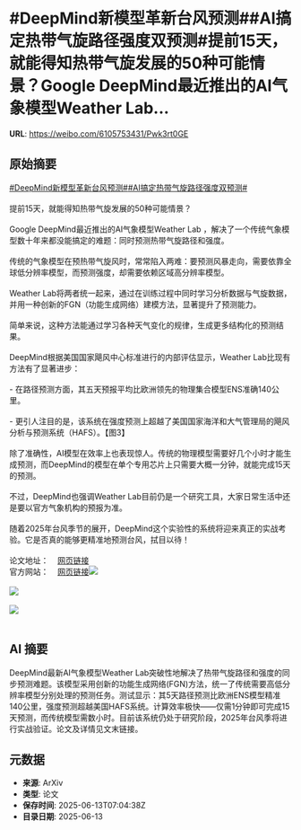 # #DeepMind新模型革新台风预测##AI搞定热带气旋路径强度双预测#提前15天，就能得知热带气旋发展的50种可能情景？Google DeepMind最近推出的AI气象模型Weather Lab...

**URL**: https://weibo.com/6105753431/Pwk3rt0GE

## 原始摘要

<a href="https://m.weibo.cn/search?containerid=231522type%3D1%26t%3D10%26q%3D%23DeepMind%E6%96%B0%E6%A8%A1%E5%9E%8B%E9%9D%A9%E6%96%B0%E5%8F%B0%E9%A3%8E%E9%A2%84%E6%B5%8B%23&amp;extparam=%23DeepMind%E6%96%B0%E6%A8%A1%E5%9E%8B%E9%9D%A9%E6%96%B0%E5%8F%B0%E9%A3%8E%E9%A2%84%E6%B5%8B%23" data-hide=""><span class="surl-text">#DeepMind新模型革新台风预测#</span></a><a href="https://m.weibo.cn/search?containerid=231522type%3D1%26t%3D10%26q%3D%23AI%E6%90%9E%E5%AE%9A%E7%83%AD%E5%B8%A6%E6%B0%94%E6%97%8B%E8%B7%AF%E5%BE%84%E5%BC%BA%E5%BA%A6%E5%8F%8C%E9%A2%84%E6%B5%8B%23&amp;extparam=%23AI%E6%90%9E%E5%AE%9A%E7%83%AD%E5%B8%A6%E6%B0%94%E6%97%8B%E8%B7%AF%E5%BE%84%E5%BC%BA%E5%BA%A6%E5%8F%8C%E9%A2%84%E6%B5%8B%23" data-hide=""><span class="surl-text">#AI搞定热带气旋路径强度双预测#</span></a><br><br>提前15天，就能得知热带气旋发展的50种可能情景？<br><br>Google DeepMind最近推出的AI气象模型Weather Lab ，解决了一个传统气象模型数十年来都没能搞定的难题：同时预测热带气旋路径和强度。<br><br>传统的气象模型在预热带气旋风时，常常陷入两难：要预测风暴走向，需要依靠全球低分辨率模型，而预测强度，却需要依赖区域高分辨率模型。<br><br>Weather Lab将两者统一起来，通过在训练过程中同时学习分析数据与气旋数据，并用一种创新的FGN（功能生成网络）建模方法，显著提升了预测能力。<br><br>简单来说，这种方法能通过学习各种天气变化的规律，生成更多结构化的预测结果。<br><br>DeepMind根据美国国家飓风中心标准进行的内部评估显示，Weather Lab比现有方法有了显著进步：<br><br>- 在路径预测方面，其五天预报平均比欧洲领先的物理集合模型ENS准确140公里。<br><br>- 更引人注目的是，该系统在强度预测上超越了美国国家海洋和大气管理局的飓风分析与预测系统（HAFS）。【图3】<br><br>除了准确性，AI模型在效率上也表现惊人。传统的物理模型需要好几个小时才能生成预测，而DeepMind的模型在单个专用芯片上只需要大概一分钟，就能完成15天的预测。<br><br>不过，DeepMind也强调Weather Lab目前仍是一个研究工具，大家日常生活中还是要以官方气象机构的预报为准。<br><br>随着2025年台风季节的展开，DeepMind这个实验性的系统将迎来真正的实战考验。它是否真的能够更精准地预测台风，拭目以待！<br><br>论文地址：<a href="https://weibo.cn/sinaurl?u=https%3A%2F%2Fstorage.googleapis.com%2Fdeepmind-media%2FDeepMind.com%2FBlog%2Fhow-we-re-supporting-better-tropical-cyclone-prediction-with-ai%2Fskillful-joint-probabilistic-weather-forecasting-from-marginals.pdf" data-hide=""><span class="url-icon"><img style="width: 1rem;height: 1rem" src="https://h5.sinaimg.cn/upload/2015/09/25/3/timeline_card_small_web_default.png" referrerpolicy="no-referrer"></span><span class="surl-text">网页链接</span></a><br>官方网站：<a href="https://weibo.cn/sinaurl?u=https%3A%2F%2Fdeepmind.google.com%2Fscience%2Fweatherlab" data-hide=""><span class="url-icon"><img style="width: 1rem;height: 1rem" src="https://h5.sinaimg.cn/upload/2015/09/25/3/timeline_card_small_web_default.png" referrerpolicy="no-referrer"></span><span class="surl-text">网页链接</span></a><img style="" src="https://tvax4.sinaimg.cn/large/006Fd7o3gy1i2djgsa3wdj30ts0gr1kx.jpg" referrerpolicy="no-referrer"><br><br><img style="" src="https://tvax3.sinaimg.cn/large/006Fd7o3gy1i2djgxbl0og30b40691kx.gif" referrerpolicy="no-referrer"><br><br><img style="" src="https://tvax1.sinaimg.cn/large/006Fd7o3gy1i2djgy8c17j30h40csgoe.jpg" referrerpolicy="no-referrer"><br><br>

## AI 摘要

DeepMind最新AI气象模型Weather Lab突破性地解决了热带气旋路径和强度的同步预测难题。该模型采用创新的功能生成网络(FGN)方法，统一了传统需要高低分辨率模型分别处理的预测任务。测试显示：其5天路径预测比欧洲ENS模型精准140公里，强度预测超越美国HAFS系统。计算效率极快——仅需1分钟即可完成15天预测，而传统模型需数小时。目前该系统仍处于研究阶段，2025年台风季将进行实战验证。论文及详情见文末链接。

## 元数据

- **来源**: ArXiv
- **类型**: 论文
- **保存时间**: 2025-06-13T07:04:38Z
- **目录日期**: 2025-06-13
